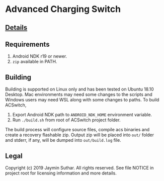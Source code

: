 # Advanced Charging Switch

## [Details](https://github.com/Magisk-Modules-Repo/ACSwitch/blob/devel/README.md)

## Requirements

1. Android NDK r19 or newer.
2. `zip` available in PATH.

## Building

Building is supported on Linux only and has been tested on Ubuntu 18.10 Desktop.
Mac environments may need some changes to the scripts and Windows users may need
WSL along with some changes to paths. To build ACSwitch,

1. Export Android NDK path to `ANDROID_NDK_HOME` environment variable.
2. Run `./build.sh` from root of ACSwitch project folder.

The build process will configure source files, compile acs binaries and create a
recovery flashable zip. Output zip will be placed into `out/` folder and stderr,
if any, will be dumped into `out/build.log` file.

## Legal

Copyright (c) 2019 Jaymin Suthar. All rights reserved.
See file NOTICE in project root for licensing information and more details.

